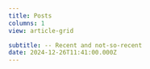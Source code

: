 ```yaml
---
title: Posts
columns: 1
view: article-grid

subtitle: -- Recent and not-so-recent
date: 2024-12-26T11:41:00.000Z
---
```

